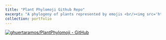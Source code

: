 ```yaml
---
title: "Plant Phylomoji Github Repo"
excerpt: "A phylogeny of plants represented by emojis <br/><img src='https://raw.githubusercontent.com/ghuertaramos/PlantPhylomoji/master/data/StrictPhylomoji.png' height='50%' width='50%'>"
collection: portfolio
---
```


[![ghuertaramos/PlantPhylomoji - GitHub](https://gh-card.dev/repos/ghuertaramos/PlantPhylomoji.svg)](https://github.com/ghuertaramos/PlantPhylomoji)
